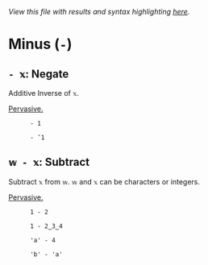 *View this file with results and syntax highlighting [here](https://mlochbaum.github.io/BQN/help/negate_subtract.html).*

# Minus (`-`)

## `- 𝕩`: Negate

Additive Inverse of `𝕩`.

[Pervasive.](../doc/arithmetic.md#pervasion)

          - 1

          - ¯1


## `𝕨 - 𝕩`: Subtract

Subtract `𝕩` from `𝕨`. `𝕨` and `𝕩` can be characters or integers.

[Pervasive.](../doc/arithmetic.md#pervasion)

          1 - 2

          1 - 2‿3‿4

          'a' - 4

          'b' - 'a'
